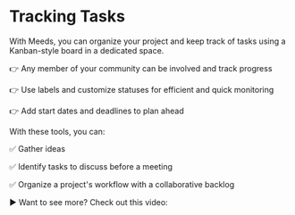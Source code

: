 # Tracking Tasks

With Meeds, you can organize your project and keep track of tasks using a Kanban-style board in a dedicated space.



👉 Any member of your community can be involved and track progress&#x20;

👉 Use labels and customize statuses for efficient and quick monitoring&#x20;

👉 Add start dates and deadlines to plan ahead



With these tools, you can:&#x20;

✅ Gather ideas&#x20;

✅ Identify tasks to discuss before a meeting&#x20;

✅ Organize a project's workflow with a collaborative backlog



▶ Want to see more? Check out this video:
